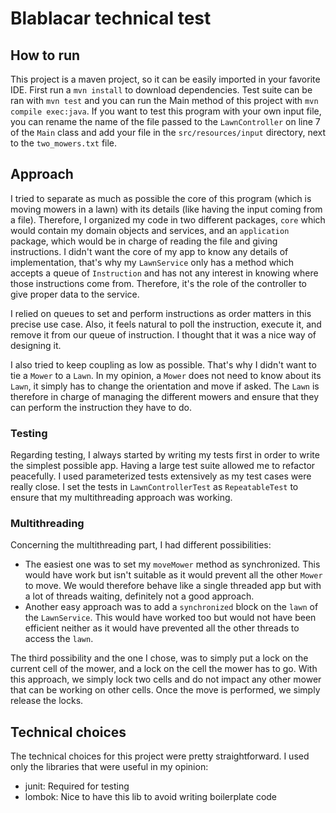# Blablacar technical test

## How to run

This project is a maven project, so it can be easily imported in your favorite IDE. First run a `mvn install` to 
download dependencies. Test suite can be ran with `mvn test` and you can run the Main method of this project with 
`mvn compile exec:java`. If you want to test this program with your own input file, you can rename the name of the file
 passed to the `LawnController` on line 7 of the `Main` class and add your file in the `src/resources/input` directory,
  next to the `two_mowers.txt` file.

## Approach

I tried to separate as much as possible the core of this program (which is moving mowers in a lawn) with its details (like 
having the input coming from a file). Therefore, I organized my code in two different packages, `core` which would contain 
my domain objects and services, and an `application` package, which would be in charge of reading the file and giving 
instructions. I didn't want the core of my app to know any details of implementation, that's why my `LawnService` only has a method
which accepts a queue of `Instruction` and has not any interest in knowing where those instructions come from. Therefore, 
it's the role of the controller to give proper data to the service. 

I relied on queues to set and perform instructions as order matters in this precise use case. Also, it feels natural to
poll the instruction, execute it, and remove it from our queue of instruction. I thought that it was a nice way of designing 
it.  

I also tried to keep coupling as low as possible. That's why I didn't want to tie a `Mower` to a `Lawn`. In my opinion, a 
`Mower` does not need to know about its `Lawn`, it simply has to change the orientation and move if asked. The `Lawn` 
is therefore in charge of managing the different mowers and ensure that they can perform the instruction they have to do.

### Testing 

Regarding testing, I always started by writing my tests first in order to write the simplest possible app. Having a large 
test suite allowed me to refactor peacefully. I used parameterized tests extensively as my test cases were really close. 
I set the tests in `LawnControllerTest` as `RepeatableTest` to ensure that my multithreading approach was working.

### Multithreading

Concerning the multithreading part, I had different possibilities:
* The easiest one was to set my `moveMower` method as synchronized. This would have work but isn't suitable as it would 
prevent all the other `Mower` to move. We would therefore behave like a single threaded app but with a lot of threads 
waiting, definitely not a good approach.
* Another easy approach was to add a `synchronized` block on the `lawn` of the `LawnService`. This would have worked too
but would not have been efficient neither as it would have prevented all the other threads to access the `lawn`.

The third possibility and the one I chose, was to simply put a lock on the current cell of the mower, and a lock on the
cell the mower has to go. With this approach, we simply lock two cells and do not impact any other mower that can be
working on other cells. Once the move is performed, we simply release the locks.

## Technical choices

The technical choices for this project were pretty straightforward. I used only the libraries that were useful in my
opinion:

* junit: Required for testing
* lombok: Nice to have this lib to avoid writing boilerplate code